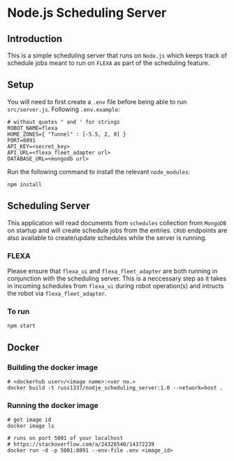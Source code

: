 # Node.js Scheduling Server

## Introduction

This is a simple scheduling server that runs on `Node.js` which keeps track of schedule jobs meant to run on `FLEXA` as part of the scheduling feature. 

## Setup

You will need to first create a `.env` file before being able to run `src/server.js`. Following `.env.example`:
```
# without quotes " and ' for strings
ROBOT_NAME=flexa
HOME_ZONES={ "Tunnel" : [-5.5, 2, 0] }
PORT=8091
API_KEY=<secret_key>
API_URL=<flexa_fleet_adapter url>
DATABASE_URL=<mongodb url>
```
Run the following command to install the relevant `node_modules`:
```
npm install 
```

## Scheduling Server

This application will read documents from `schedules` collection from `MongoDB` on startup and will create schedule jobs from the entries. `CRUD` endpoints are also available to create/update schedules while the server is running. 

### FLEXA

Please ensure that `flexa_ui` and `flexa_fleet_adapter` are both running in conjunction with the scheduling server. This is a neccessary step as it takes in incoming schedules from `flexa_ui` during robot operation(s) and intructs the robot via `flexa_fleet_adapter`. 

### To run
```
npm start
```

## Docker

### Building the docker image

```
# <dockerhub user>/<image name>:<ver no.>
docker build -t russ1337/nodje_scheduling_server:1.0 --network=host .
```

### Running the docker image

```
# get image id
docker image ls

# runs on port 5001 of your localhost
# https://stackoverflow.com/a/24326540/14372239
docker run -d -p 5001:8091 --env-file .env <image_id>
```